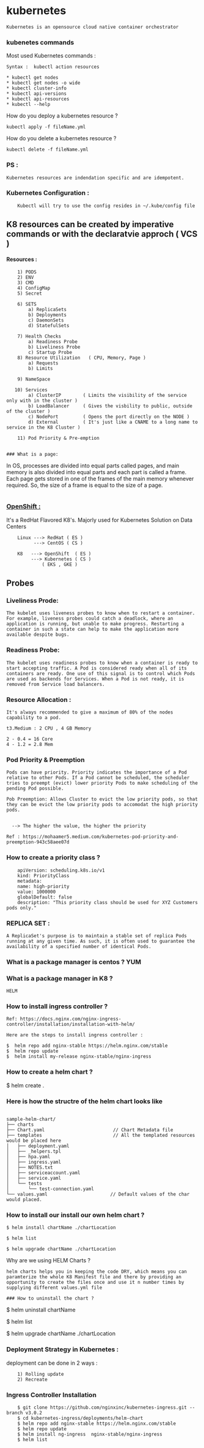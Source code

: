 # kubernetes

```
Kubernetes is an opensource cloud native container orchestrator
```

### kubenetes commands 


Most used Kubernetes commands :

```
Syntax :  kubectl action resources 

* kubectl get nodes  
* kubectl get nodes -o wide
* kubectl cluster-info 
* kubectl api-versions
* kubectl api-resources 
* kubectl --help 
```

How do you deploy a kubernetes resource ?

```
kubectl apply -f fileName.yml 
```

How do you delete a kubernetes resource ?

```
kubectl delete -f fileName.yml 
```

### PS : 

```
Kubernetes resources are indendation specific and are idempotent.
```

### Kubernetes Configuration :
```
    Kubectl will try to use the config resides in ~/.kube/config file 
```

## K8 resources can be created by imperative commands or with the declaratvie approch ( VCS )

#### Resources :
```
    1) PODS
    2) ENV 
    3) CMD 
    4) ConfigMap 
    5) Secret 
    
    6) SETS  
        a) ReplicaSets        
        b) Deployments
        c) DaemonSets
        d) StatefulSets

    7) Health Checks
        a) Readiness Probe 
        b) Liveliness Probe 
        c) Startup Probe     
    8) Resource Utilization   ( CPU, Memory, Page )
        a) Requests
        b) Limits

    9) NameSpace 
    
   10) Services
        a) ClusterIP        ( Limits the visibility of the service only with in the cluster )
        b) LoadBalancer     ( Gives the visbility to public, outside of the cluster )
        c) NodePort         ( Opens the port directly on the NODE )
        d) External         ( It's just like a CNAME to a long name to service in the K8 Cluster )

    11) Pod Priority & Pre-emption 


### What is a page: 

```
In OS, processes are divided into equal parts called pages, and main memory is also divided into equal parts and each part is called a frame. Each page gets stored in one of the frames of the main memory whenever required. So, the size of a frame is equal to the size of a page.
```

``` 
### <u> OpenShift :  </u>
It's a RedHat Flavored K8's. Majorly used for Kubernetes Solution on Data Centers
```
    Linux ---> RedHat ( ES )
          ---> CentOS ( CS )

    K8   ---> OpenShift  ( ES ) 
         ---> Kubernetes ( CS )
             ( EKS , GKE )

```
## Probes

### Liveliness Prode:
```
The kubelet uses liveness probes to know when to restart a container. For example, liveness probes could catch a deadlock, where an application is running, but unable to make progress. Restarting a container in such a state can help to make the application more available despite bugs.
```
### Readiness Probe: 
```
The kubelet uses readiness probes to know when a container is ready to start accepting traffic. A Pod is considered ready when all of its containers are ready. One use of this signal is to control which Pods are used as backends for Services. When a Pod is not ready, it is removed from Service load balancers.
```


### Resource Allocation :
```
It's always recommended to give a maximum of 80% of the nodes capability to a pod.

t3.Medium : 2 CPU , 4 GB Memory 

2 - 0.4 = 16 Core 
4 - 1.2 = 2.8 Mem 
```


### Pod Priority & Preemption 

```
Pods can have priority. Priority indicates the importance of a Pod relative to other Pods. If a Pod cannot be scheduled, the scheduler tries to preempt (evict) lower priority Pods to make scheduling of the pending Pod possible.

Pob Preemption: Allows Cluster to evict the low priority pods, so that they can be evict the low priority pods to accomodat the high priority pods.

  
  --> The higher the value, the higher the priority

Ref : https://mohaamer5.medium.com/kubernetes-pod-priority-and-preemption-943c58aee07d

```

### How to create a priority class ?

```
    apiVersion: scheduling.k8s.io/v1
    kind: PriorityClass
    metadata:
    name: high-priority
    value: 1000000
    globalDefault: false
    description: "This priority class should be used for XYZ Customers pods only."

```

### REPLICA SET : 
```
A ReplicaSet's purpose is to maintain a stable set of replica Pods running at any given time. As such, it is often used to guarantee the availability of a specified number of identical Pods.
```

### What is a package manager is centos ?  YUM 

### What is a package manager in K8 ? 
```HELM``` 



### How to install ingress controller ?

```
Ref: https://docs.nginx.com/nginx-ingress-controller/installation/installation-with-helm/  

Here are the steps to install ingress controller :

$  helm repo add nginx-stable https://helm.nginx.com/stable
$  helm repo update 
$  helm install my-release nginx-stable/nginx-ingress

```


### How to create a helm chart ?

$ helm create .   

### Here is how the structre of the helm chart looks like

```

sample-helm-chart/
├── charts                  
├── Chart.yaml                         // Chart Metadata file   
├── templates                          // All the templated resources would be placed here
│   ├── deployment.yaml
│   ├── _helpers.tpl
│   ├── hpa.yaml
│   ├── ingress.yaml
│   ├── NOTES.txt
│   ├── serviceaccount.yaml
│   ├── service.yaml
│   └── tests
│       └── test-connection.yaml
└── values.yaml                       // Default values of the char would placed.

``` 


### How to install our install our own helm chart ?

```
$ helm install chartName ./chartLocation  

$ helm list 

$ helm upgrade chartName ./chartLocation

```


Why are we using HELM Charts ?

```
helm charts helps you in keeping the code DRY, which means you can paramterize the whole K8 Manifest file and there by providing an opportunity to create the files once and use it n number times by supplying different values.yml file  
```

```
### How to uninstall the chart ?

```
$ helm uninstall chartName   

$ helm list 

$ helm upgrade chartName ./chartLocation




### Deployment Strategy in Kubernetes : 

deployment can be done in 2 ways  :

```
    1) Rolling update 
    2) Recreate 
``` 


### Ingress Controller Installation 

```
    $ git clone https://github.com/nginxinc/kubernetes-ingress.git --branch v3.0.2
    $ cd kubernetes-ingress/deployments/helm-chart
    $ helm repo add nginx-stable https://helm.nginx.com/stable
    $ helm repo update
    $ helm install ng-ingress  nginx-stable/nginx-ingress
    $ helm list

``` 
